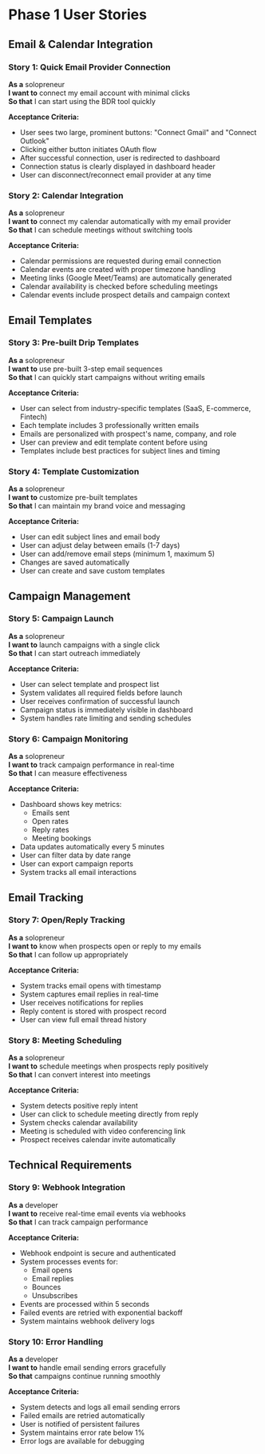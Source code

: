 # Phase 1 User Stories

## Email & Calendar Integration

### Story 1: Quick Email Provider Connection
**As a** solopreneur  
**I want to** connect my email account with minimal clicks  
**So that** I can start using the BDR tool quickly

**Acceptance Criteria:**
- User sees two large, prominent buttons: "Connect Gmail" and "Connect Outlook"
- Clicking either button initiates OAuth flow
- After successful connection, user is redirected to dashboard
- Connection status is clearly displayed in dashboard header
- User can disconnect/reconnect email provider at any time

### Story 2: Calendar Integration
**As a** solopreneur  
**I want to** connect my calendar automatically with my email provider  
**So that** I can schedule meetings without switching tools

**Acceptance Criteria:**
- Calendar permissions are requested during email connection
- Calendar events are created with proper timezone handling
- Meeting links (Google Meet/Teams) are automatically generated
- Calendar availability is checked before scheduling meetings
- Calendar events include prospect details and campaign context

## Email Templates

### Story 3: Pre-built Drip Templates
**As a** solopreneur  
**I want to** use pre-built 3-step email sequences  
**So that** I can quickly start campaigns without writing emails

**Acceptance Criteria:**
- User can select from industry-specific templates (SaaS, E-commerce, Fintech)
- Each template includes 3 professionally written emails
- Emails are personalized with prospect's name, company, and role
- User can preview and edit template content before using
- Templates include best practices for subject lines and timing

### Story 4: Template Customization
**As a** solopreneur  
**I want to** customize pre-built templates  
**So that** I can maintain my brand voice and messaging

**Acceptance Criteria:**
- User can edit subject lines and email body
- User can adjust delay between emails (1-7 days)
- User can add/remove email steps (minimum 1, maximum 5)
- Changes are saved automatically
- User can create and save custom templates

## Campaign Management

### Story 5: Campaign Launch
**As a** solopreneur  
**I want to** launch campaigns with a single click  
**So that** I can start outreach immediately

**Acceptance Criteria:**
- User can select template and prospect list
- System validates all required fields before launch
- User receives confirmation of successful launch
- Campaign status is immediately visible in dashboard
- System handles rate limiting and sending schedules

### Story 6: Campaign Monitoring
**As a** solopreneur  
**I want to** track campaign performance in real-time  
**So that** I can measure effectiveness

**Acceptance Criteria:**
- Dashboard shows key metrics:
  - Emails sent
  - Open rates
  - Reply rates
  - Meeting bookings
- Data updates automatically every 5 minutes
- User can filter data by date range
- User can export campaign reports
- System tracks all email interactions

## Email Tracking

### Story 7: Open/Reply Tracking
**As a** solopreneur  
**I want to** know when prospects open or reply to my emails  
**So that** I can follow up appropriately

**Acceptance Criteria:**
- System tracks email opens with timestamp
- System captures email replies in real-time
- User receives notifications for replies
- Reply content is stored with prospect record
- User can view full email thread history

### Story 8: Meeting Scheduling
**As a** solopreneur  
**I want to** schedule meetings when prospects reply positively  
**So that** I can convert interest into meetings

**Acceptance Criteria:**
- System detects positive reply intent
- User can click to schedule meeting directly from reply
- System checks calendar availability
- Meeting is scheduled with video conferencing link
- Prospect receives calendar invite automatically

## Technical Requirements

### Story 9: Webhook Integration
**As a** developer  
**I want to** receive real-time email events via webhooks  
**So that** I can track campaign performance

**Acceptance Criteria:**
- Webhook endpoint is secure and authenticated
- System processes events for:
  - Email opens
  - Email replies
  - Bounces
  - Unsubscribes
- Events are processed within 5 seconds
- Failed events are retried with exponential backoff
- System maintains webhook delivery logs

### Story 10: Error Handling
**As a** developer  
**I want to** handle email sending errors gracefully  
**So that** campaigns continue running smoothly

**Acceptance Criteria:**
- System detects and logs all email sending errors
- Failed emails are retried automatically
- User is notified of persistent failures
- System maintains error rate below 1%
- Error logs are available for debugging 